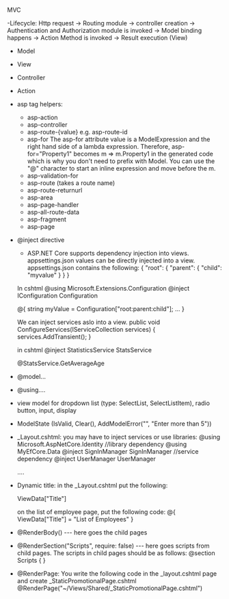 MVC

-Lifecycle: 
	Http request -> Routing module -> controller creation -> 
	Authentication and Authorization module is invoked -> Model binding happens -> 
	Action Method is invoked -> Result execution (View)

- Model

- View

- Controller

- Action

- asp tag helpers: 
	- asp-action
	- asp-controller
	- asp-route-{value} e.g. asp-route-id
	- asp-for
		The asp-for attribute value is a ModelExpression and the right hand side of a lambda expression. 
		Therefore, asp-for="Property1" becomes m => m.Property1 in the generated code which is why you don't 
		need to prefix with Model. You can use the "@" character to start an inline expression and move before the m.
	- asp-validation-for
	- asp-route  (takes a route name)
	- asp-route-returnurl
	- asp-area
	- asp-page-handler
	- asp-all-route-data
	- asp-fragment
	- asp-page
	
- @inject directive
	- ASP.NET Core supports dependency injection into views. appsettings.json values can be directly injected into a view.
	appsettings.json contains the following:
	{
		"root": {
			"parent": {
				"child": "myvalue"
			}
		}
	}

	In cshtml
	@using Microsoft.Extensions.Configuration
	@inject IConfiguration Configuration

	@{
	   string myValue = Configuration["root:parent:child"];
	   ...
	}

	We can inject services aslo into a view.
	public void ConfigureServices(IServiceCollection services)
	{
	    services.AddTransient<StatisticsService>();
	}

	in cshtml
	@inject StatisticsService StatsService
	<p>@StatsService.GetAverageAge</p>

- @model... 

- @using.... 

- view model for dropdown list (type: SelectList, SelectListItem), radio button, input, display

- ModelState (IsValid, Clear(), AddModelError("", "Enter more than 5"))

- _Layout.cshtml: you may have to inject services or use libraries:
	@using Microsoft.AspNetCore.Identity   //library dependency
	@using MyEfCore.Data
	@inject SignInManager<Employer> SignInManager   //service dependency
	@inject UserManager<Employee> UserManager
	<!DOCTYPE html>
	<html lang="en">
	....

- Dynamic title: in the _Layout.cshtml put the following:
	<head> ViewData["Title"] </head>
  
	on the list of employee page, put the following code: 
	@{  
	    ViewData["Title"] = "List of Employees" 
	}

- @RenderBody() --- here goes the child pages
- @RenderSection("Scripts", require: false) --- here goes scripts from child pages. The scripts in child pages should be as follows:
    @section Scripts {
		<script> 
			...
		</script>
	}

- @RenderPage: You write the following code in the _layout.cshtml page and create _StaticPromotionalPage.cshtml
	@RenderPage("~/Views/Shared/_StaticPromotionalPage.cshtml")

